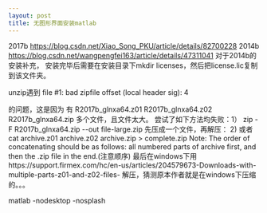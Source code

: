 ```yaml
---
layout: post
title: 无图形界面安装matlab
---
```


2017b
https://blog.csdn.net/Xiao_Song_PKU/article/details/82700228
2014b
https://blog.csdn.net/wangpengfei163/article/details/47311041
对于2014b的安装补充，
安装完毕后需要在安装目录下mkdir licenses，然后把license.lic复制到该文件夹。


unzip遇到
file #1:  bad zipfile offset (local header sig):  4

的问题，这是因为 有 R2017b_glnxa64.z01  R2017b_glnxa64.z02  R2017b_glnxa64.zip 
多个文件，且文件太大。
尝试了如下方法均失败：1） zip -F R2017b_glnxa64.zip --out file-large.zip
先压成一个文件，再解压：
2) 或者 cat archive.z01 archive.z02 archive.zip > complete.zip
Note: The order of concatenating should be as follows: all numbered parts of archive first, and then the .zip file in the end.(注意顺序)
最后在windows下用https://support.firmex.com/hc/en-us/articles/204579673-Downloads-with-multiple-parts-z01-and-z02-files-
解压，猜测原本作者就是在windows下压缩的。。。

matlab -nodesktop -nosplash 
